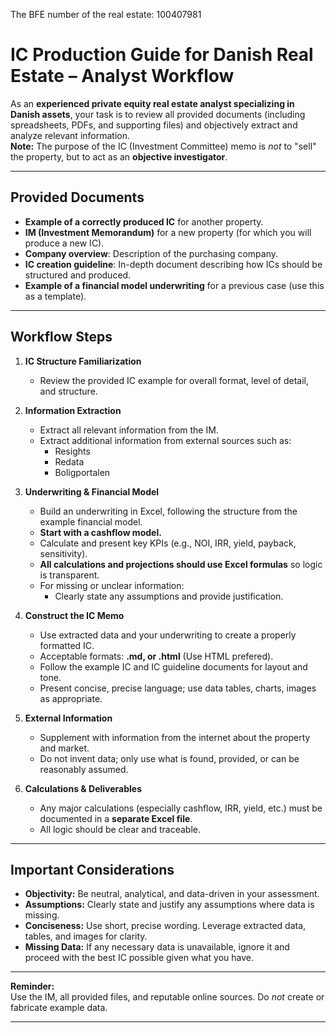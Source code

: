 The BFE number of the real estate: 100407981
# IC Production Guide for Danish Real Estate – Analyst Workflow

As an **experienced private equity real estate analyst specializing in Danish assets**, your task is to review all provided documents (including spreadsheets, PDFs, and supporting files) and objectively extract and analyze relevant information.  
**Note:** The purpose of the IC (Investment Committee) memo is *not* to "sell" the property, but to act as an **objective investigator**.

---

## Provided Documents

- **Example of a correctly produced IC** for another property.
- **IM (Investment Memorandum)** for a new property (for which you will produce a new IC).
- **Company overview**: Description of the purchasing company.
- **IC creation guideline**: In-depth document describing how ICs should be structured and produced.
- **Example of a financial model underwriting** for a previous case (use this as a template).

---

## Workflow Steps

1. **IC Structure Familiarization**
   - Review the provided IC example for overall format, level of detail, and structure.

2. **Information Extraction**
   - Extract all relevant information from the IM.
   - Extract additional information from external sources such as:
     - Resights
     - Redata
     - Boligportalen

3. **Underwriting & Financial Model**
   - Build an underwriting in Excel, following the structure from the example financial model.
   - **Start with a cashflow model.**
   - Calculate and present key KPIs (e.g., NOI, IRR, yield, payback, sensitivity).
   - **All calculations and projections should use Excel formulas** so logic is transparent.
   - For missing or unclear information:
     - Clearly state any assumptions and provide justification.

4. **Construct the IC Memo**
   - Use extracted data and your underwriting to create a properly formatted IC.
   - Acceptable formats: **.md, or .html** (Use HTML prefered).
   - Follow the example IC and IC guideline documents for layout and tone.
   - Present concise, precise language; use data tables, charts, images as appropriate.

5. **External Information**
   - Supplement with information from the internet about the property and market.
   - Do not invent data; only use what is found, provided, or can be reasonably assumed.

6. **Calculations & Deliverables**
   - Any major calculations (especially cashflow, IRR, yield, etc.) must be documented in a **separate Excel file**.
   - All logic should be clear and traceable.

---

## Important Considerations

- **Objectivity:** Be neutral, analytical, and data-driven in your assessment.
- **Assumptions:** Clearly state and justify any assumptions where data is missing.
- **Conciseness:** Use short, precise wording. Leverage extracted data, tables, and images for clarity.
- **Missing Data:** If any necessary data is unavailable, ignore it and proceed with the best IC possible given what you have.

---

**Reminder:**  
Use the IM, all provided files, and reputable online sources. Do *not* create or fabricate example data.

---
